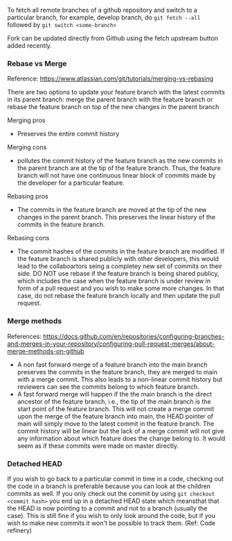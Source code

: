 To fetch all remote branches of a github repository and switch to a particular branch, for example, develop branch, do `git fetch --all` followed by `git switch <some-branch>`

Fork can be updated directly from Github using the fetch upstream button added recently. 

### Rebase vs Merge

Reference: https://www.atlassian.com/git/tutorials/merging-vs-rebasing 

There are two options to update your feature branch with the latest commits in its parent branch: merge the parent branch with the feature branch or rebase the feature branch on top of the new changes in the parent branch

Merging pros
- Preserves the entire commit history

Merging cons
- pollutes the commit history of the feature branch as the new commits in the parent branch are at the tip of the feature branch. Thus, the feature branch will not have one continuous linear block of commits made by the developer for a particular feature. 

Rebasing pros
- The commits in the feature branch are moved at the tip of the new changes in the parent branch. This preserves the linear history of the commits in the feature branch.

Rebasing cons
- The commit hashes of the commits in the feature branch are modified. If the feature branch is shared publicly with other developers, this would lead to the collaboartors seing a completey new set of commits on their side. DO NOT use rebase if the feature branch is being shared publicy, which includes the case when the feature branch is under review in form of a pull request and you wish to make some more changes. In that case, do not rebase the feature branch locally and then update the pull request.

### Merge methods

References: https://docs.github.com/en/repositories/configuring-branches-and-merges-in-your-repository/configuring-pull-request-merges/about-merge-methods-on-github

- A non fast forward merge of a feature branch into the main branch preserves the commits in the feature branch, they are merged to main with a merge commit. This also leads to a non-linear commit history but reviewers can see the commits belong to which feature branch.
- A fast forward merge will happen if the the main branch is the direct ancestor of the feature branch, i.e., the tip of the main branch is the start point of the feature branch. This will not create a merge commit upon the merge of the feature branch into main, the HEAD pointer of main will simply move to the latest commit in the feature branch. The commit history will be linear but the lack of a merge commit will not give any information about which feature does the change belong to. It would seem as if these commits were made on master directly.  


### Detached HEAD

If you wish to go back to a particular commit in time in a code, checking out the code in a branch is preferable because you can look at the children commits as well.
If you only check out the commit by using `git checkout <commit hash>` you end up in a detached HEAD state which meansthat that the HEAD is now pointing to a commit and not to a branch (usually the case). This is still fine if you wish to only look around the code, but if you wish to make new commits it won't be possible to track them. (Ref: Code refinery)
